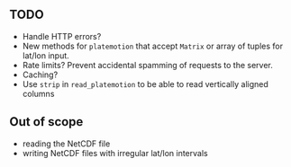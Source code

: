 ## TODO

- Handle HTTP errors?
- New methods for `platemotion` that accept `Matrix` or array of tuples for lat/lon input.
- Rate limits? Prevent accidental spamming of requests to the server.
- Caching?
- Use `strip` in `read_platemotion` to be able to read vertically aligned columns

## Out of scope

- reading the NetCDF file
- writing NetCDF files with irregular lat/lon intervals
